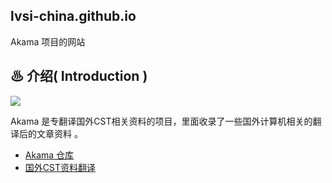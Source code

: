 ## lvsi-china.github.io

Akama 项目的网站

## ♨ 介绍( Introduction )

<img src="https://github.com/Lvsi-China/Akama/raw/master/extra/images/logo.png">

Akama 是专翻译国外CST相关资料的项目，里面收录了一些国外计算机相关的翻译后的文章资料 。

- [Akama 仓库](https://github.com/Lvsi-China/Akama)
- [国外CST资料翻译](http://lvsi-china.github.io/)


